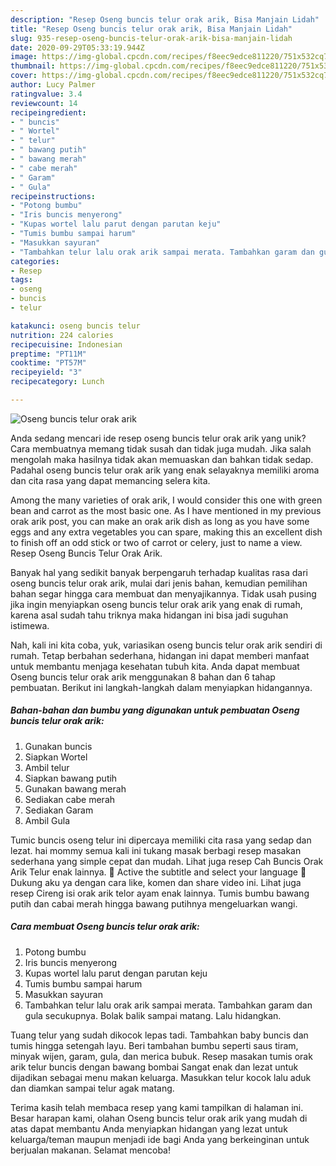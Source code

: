 ```yaml
---
description: "Resep Oseng buncis telur orak arik, Bisa Manjain Lidah"
title: "Resep Oseng buncis telur orak arik, Bisa Manjain Lidah"
slug: 935-resep-oseng-buncis-telur-orak-arik-bisa-manjain-lidah
date: 2020-09-29T05:33:19.944Z
image: https://img-global.cpcdn.com/recipes/f8eec9edce811220/751x532cq70/oseng-buncis-telur-orak-arik-foto-resep-utama.jpg
thumbnail: https://img-global.cpcdn.com/recipes/f8eec9edce811220/751x532cq70/oseng-buncis-telur-orak-arik-foto-resep-utama.jpg
cover: https://img-global.cpcdn.com/recipes/f8eec9edce811220/751x532cq70/oseng-buncis-telur-orak-arik-foto-resep-utama.jpg
author: Lucy Palmer
ratingvalue: 3.4
reviewcount: 14
recipeingredient:
- " buncis"
- " Wortel"
- " telur"
- " bawang putih"
- " bawang merah"
- " cabe merah"
- " Garam"
- " Gula"
recipeinstructions:
- "Potong bumbu"
- "Iris buncis menyerong"
- "Kupas wortel lalu parut dengan parutan keju"
- "Tumis bumbu sampai harum"
- "Masukkan sayuran"
- "Tambahkan telur lalu orak arik sampai merata. Tambahkan garam dan gula secukupnya. Bolak balik sampai matang. Lalu hidangkan."
categories:
- Resep
tags:
- oseng
- buncis
- telur

katakunci: oseng buncis telur 
nutrition: 224 calories
recipecuisine: Indonesian
preptime: "PT11M"
cooktime: "PT57M"
recipeyield: "3"
recipecategory: Lunch

---
```



![Oseng buncis telur orak arik](https://img-global.cpcdn.com/recipes/f8eec9edce811220/751x532cq70/oseng-buncis-telur-orak-arik-foto-resep-utama.jpg)

Anda sedang mencari ide resep oseng buncis telur orak arik yang unik? Cara membuatnya memang tidak susah dan tidak juga mudah. Jika salah mengolah maka hasilnya tidak akan memuaskan dan bahkan tidak sedap. Padahal oseng buncis telur orak arik yang enak selayaknya memiliki aroma dan cita rasa yang dapat memancing selera kita.

Among the many varieties of orak arik, I would consider this one with green bean and carrot as the most basic one. As I have mentioned in my previous orak arik post, you can make an orak arik dish as long as you have some eggs and any extra vegetables you can spare, making this an excellent dish to finish off an odd stick or two of carrot or celery, just to name a view. Resep Oseng Buncis Telur Orak Arik.

Banyak hal yang sedikit banyak berpengaruh terhadap kualitas rasa dari oseng buncis telur orak arik, mulai dari jenis bahan, kemudian pemilihan bahan segar hingga cara membuat dan menyajikannya. Tidak usah pusing jika ingin menyiapkan oseng buncis telur orak arik yang enak di rumah, karena asal sudah tahu triknya maka hidangan ini bisa jadi suguhan istimewa.


Nah, kali ini kita coba, yuk, variasikan oseng buncis telur orak arik sendiri di rumah. Tetap berbahan sederhana, hidangan ini dapat memberi manfaat untuk membantu menjaga kesehatan tubuh kita. Anda dapat membuat Oseng buncis telur orak arik menggunakan 8 bahan dan 6 tahap pembuatan. Berikut ini langkah-langkah dalam menyiapkan hidangannya.

<!--inarticleads1-->

##### Bahan-bahan dan bumbu yang digunakan untuk pembuatan Oseng buncis telur orak arik:

1. Gunakan  buncis
1. Siapkan  Wortel
1. Ambil  telur
1. Siapkan  bawang putih
1. Gunakan  bawang merah
1. Sediakan  cabe merah
1. Sediakan  Garam
1. Ambil  Gula


Tumic buncis oseng telur ini dipercaya memiliki cita rasa yang sedap dan lezat. hai mommy semua kali ini tukang masak berbagi resep masakan sederhana yang simple cepat dan mudah. Lihat juga resep Cah Buncis Orak Arik Telur enak lainnya. 💜 Active the subtitle and select your language 💜Dukung aku ya dengan cara like, komen dan share video ini. Lihat juga resep Cireng isi orak arik telor ayam enak lainnya. Tumis bumbu bawang putih dan cabai merah hingga bawang putihnya mengeluarkan wangi. 

<!--inarticleads2-->

##### Cara membuat Oseng buncis telur orak arik:

1. Potong bumbu
1. Iris buncis menyerong
1. Kupas wortel lalu parut dengan parutan keju
1. Tumis bumbu sampai harum
1. Masukkan sayuran
1. Tambahkan telur lalu orak arik sampai merata. Tambahkan garam dan gula secukupnya. Bolak balik sampai matang. Lalu hidangkan.


Tuang telur yang sudah dikocok lepas tadi. Tambahkan baby buncis dan tumis hingga setengah layu. Beri tambahan bumbu seperti saus tiram, minyak wijen, garam, gula, dan merica bubuk. Resep masakan tumis orak arik telur buncis dengan bawang bombai Sangat enak dan lezat untuk dijadikan sebagai menu makan keluarga. Masukkan telur kocok lalu aduk dan diamkan sampai telur agak matang. 

Terima kasih telah membaca resep yang kami tampilkan di halaman ini. Besar harapan kami, olahan Oseng buncis telur orak arik yang mudah di atas dapat membantu Anda menyiapkan hidangan yang lezat untuk keluarga/teman maupun menjadi ide bagi Anda yang berkeinginan untuk berjualan makanan. Selamat mencoba!
